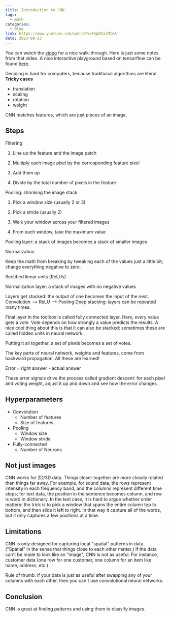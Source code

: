 ```yaml
---
title: Introduction to CNN
tags:
  - math
categories:
  - Blog
link: https://www.youtube.com/watch?v=FmpDIaiMIeA
date: 2023-08-23
---
```


You can watch the [video](https://www.youtube.com/watch?v=FmpDIaiMIeA) for a nice walk-through. Here is just some notes from that video. A nice interactive playground based on tensorflow can be found [here](https://playground.tensorflow.org/).

Deciding is hard for computers, because traditional algorithms are literal.
**Tricky cases**
* translation
* scaling
* rotation
* weight

CNN matches features, which are just pieces of an image.

## Steps

Filtering

1. Line up the feature and the image patch

2. Multiply each image pixel by the corresponding feature pixel

3. Add them up

4. Divide by the total number of pixels in the feature

Pooling: shrinking the image stack

1. Pick a window size (usually 2 or 3)

2. Pick a stride (usually 2)

3. Walk your window across your filtered images

4. From each window, take the maximum value

Pooling layer: a stack of images becomes a stack of smaller images

Normalization

Keep the math from breaking by tweaking each of the values just a little bit; change everything negative to zero.

Rectified linear units (ReLUs)

Normalization layer: a stack of images with no negative values

Layers get stacked: the output of one becomes the input of the next. Convolution --> ReLU --> Pooling
Deep stacking: layers can be repeated many times.

Final layer in the toolbox is called fully connected layer. Here, every value gets a vote. Vote depends on how strongly a value predicts the results. A nice cool thing about this is that it can also be stacked: sometimes these are called hidden units in neural network.

Putting it all together, a set of pixels becomes a set of votes.

The key parts of neural network, weights and features, come from backward propagation. All these are learned!

Error = right answer - actual answer

These error signals drive the process called gradient descent: for each pixel and voting weight, adjust it up and down and see how the error changes.

## Hyperparameters

* Convolution
  * Number of features
  * Size of features
* Pooling
  * Window size
  * Window stride
* Fully-connected
  * Number of Neurons

## Not just images

CNN works for 2D/3D data. Things closer together are more closely related than things far away. For example, for sound data, the rows represent intensity in each frequency band, and the columns represent different time steps; for text data, the position in the sentence becomes column, and row is word in dictionary. In the text case, it is hard to argue whether order matters: the trick is to pick a window that spans the entire column top to bottom, and then slide it left to right. In that way it capture all of the words, but it only captures a few positions at a time.

## Limitations

CNN is only designed for capturing local "spatial" patterns in data. ("Spatial" in the sense that things close to each other matter.) If the data can't be made to look like an "image", CNN is not as useful. For instance, customer data (one row for one customer, one column for an item like name, address, etc.)

Rule of thumb: if your data is just as useful after swapping any of your columns with each other, then you can't use convolutional neural networks.

## Conclusion

CNN is great at finding patterns and using them to classify images.
